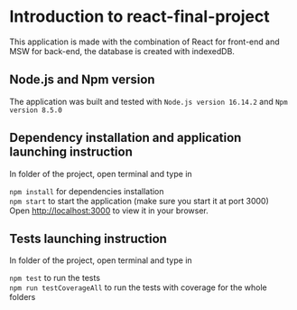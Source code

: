 # Introduction to react-final-project

This application is made with the combination of React for front-end and MSW for back-end, the database is created with indexedDB.

## Node.js and Npm version

The application was built and tested with `Node.js version 16.14.2` and `Npm version 8.5.0`

## Dependency installation and application launching instruction

In folder of the project, open terminal and type in

`npm install` for dependencies installation\
`npm start` to start the application (make sure you start it at port 3000)\
Open [http://localhost:3000](http://localhost:3000) to view it in your browser.

## Tests launching instruction

In folder of the project, open terminal and type in

`npm test` to run the tests\
`npm run testCoverageAll` to run the tests with coverage for the whole folders
